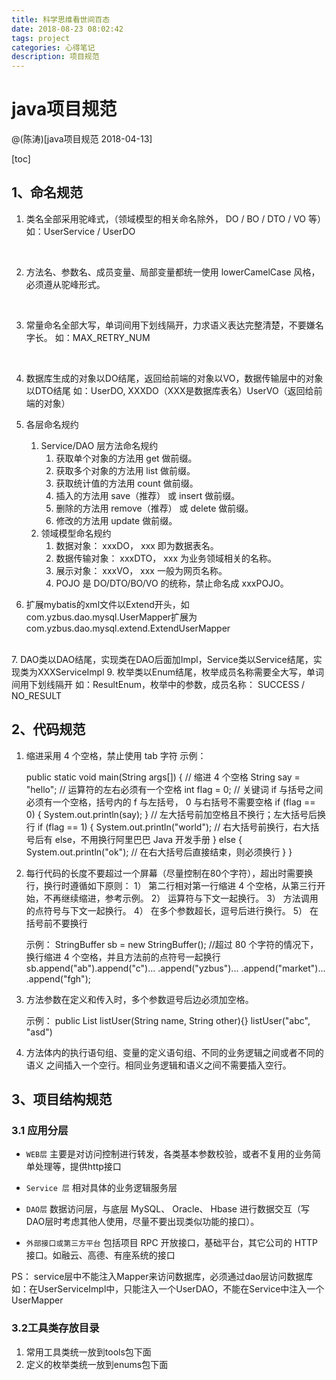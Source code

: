 ```yaml
---
title: 科学思维看世间百态
date: 2018-08-23 08:02:42
tags: project
categories: 心得笔记
description: 项目规范
---
```


# java项目规范

@(陈涛)[java项目规范 2018-04-13]

[toc]

## 1、命名规范

1. 类名全部采用驼峰式，（领域模型的相关命名除外， DO / BO / DTO / VO 等）
		  如：UserService / UserDO
<br>

2. 方法名、参数名、成员变量、局部变量都统一使用 lowerCamelCase 风格，必须遵从驼峰形式。
<br>

3. 常量命名全部大写，单词间用下划线隔开，力求语义表达完整清楚，不要嫌名字长。
	如：MAX_RETRY_NUM
<br>

4. 数据库生成的对象以DO结尾，返回给前端的对象以VO，数据传输层中的对象以DTO结尾
   如：UserDO,  XXXDO（XXX是数据库表名）UserVO（返回给前端的对象）

5. 各层命名规约
	1. Service/DAO 层方法命名规约
		1. 获取单个对象的方法用 get 做前缀。
		2. 获取多个对象的方法用 list 做前缀。
		3. 获取统计值的方法用 count 做前缀。
		4. 插入的方法用 save（推荐） 或 insert 做前缀。
		5. 删除的方法用 remove（推荐） 或 delete 做前缀。
		6. 修改的方法用 update 做前缀。
	2. 领域模型命名规约
		1. 数据对象： xxxDO， xxx 即为数据表名。
		2. 数据传输对象： xxxDTO， xxx 为业务领域相关的名称。
		3. 展示对象： xxxVO， xxx 一般为网页名称。
		4. POJO 是 DO/DTO/BO/VO 的统称，禁止命名成 xxxPOJO。

6. 	扩展mybatis的xml文件以Extend开头，如com.yzbus.dao.mysql.UserMapper扩展为com.yzbus.dao.mysql.extend.ExtendUserMapper
<br>
7. DAO类以DAO结尾，实现类在DAO后面加Impl，Service类以Service结尾，实现类为XXXServiceImpl
9. 枚举类以Enum结尾，枚举成员名称需要全大写，单词间用下划线隔开
	如：ResultEnum，枚举中的参数，成员名称： SUCCESS / NO_RESULT

## 2、代码规范
1. 缩进采用 4 个空格，禁止使用 tab 字符
	示例：

    public static void main(String args[]) {
		// 缩进 4 个空格
        String say = "hello";
		// 运算符的左右必须有一个空格
		int flag = 0;
		// 关键词 if 与括号之间必须有一个空格，括号内的 f 与左括号， 0 与右括号不需要空格
		if (flag == 0) {
		    System.out.println(say);
		}
		// 左大括号前加空格且不换行；左大括号后换行
		if (flag == 1) {
		    System.out.println("world");
		    // 右大括号前换行，右大括号后有 else，不用换行阿里巴巴 Java 开发手册
		} else {
		    System.out.println("ok");
		    // 在右大括号后直接结束，则必须换行
		}
	}

2. 每行代码的长度不要超过一个屏幕（尽量控制在80个字符），超出时需要换行，换行时遵循如下原则：
	1） 第二行相对第一行缩进 4 个空格，从第三行开始，不再继续缩进，参考示例。
	2） 运算符与下文一起换行。
	3） 方法调用的点符号与下文一起换行。
	4） 在多个参数超长，逗号后进行换行。
	5） 在括号前不要换行

	示例：
		StringBuffer sb = new StringBuffer();
		//超过 80 个字符的情况下，换行缩进 4 个空格，并且方法前的点符号一起换行
		sb.append("ab").append("c")...
		    .append("yzbus")...
		    .append("market")...
		    .append("fgh");
3. 方法参数在定义和传入时，多个参数逗号后边必须加空格。

	示例：
	public List<UserDO> listUser(String name, String other){}
	listUser("abc", "asd")

4. 方法体内的执行语句组、变量的定义语句组、不同的业务逻辑之间或者不同的语义
之间插入一个空行。相同业务逻辑和语义之间不需要插入空行。

## 3、项目结构规范

### 3.1 应用分层

*  ```WEB层```
	主要是对访问控制进行转发，各类基本参数校验，或者不复用的业务简单处理等，提供http接口

* ```Service 层```
	相对具体的业务逻辑服务层

* ```DAO层```
	数据访问层，与底层 MySQL、 Oracle、 Hbase 进行数据交互（写DAO层时考虑其他人使用，尽量不要出现类似功能的接口）。

* ```外部接口或第三方平台```
	包括项目 RPC 开放接口，基础平台，其它公司的 HTTP 接口。如融云、高德、有座系统的接口

PS： service层中不能注入Mapper来访问数据库，必须通过dao层访问数据库
	如：在UserServiceImpl中，只能注入一个UserDAO，不能在Service中注入一个UserMapper

### 3.2工具类存放目录
1. 常用工具类统一放到tools包下面
2. 定义的枚举类统一放到enums包下面
